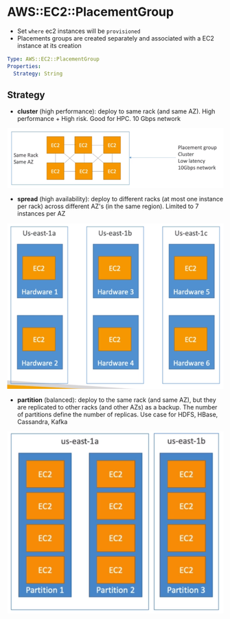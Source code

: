 # AWS::EC2::PlacementGroup

- Set `where` ec2 instances will be `provisioned`
- Placements groups are created separately and associated with a EC2 instance at its creation

```yaml
Type: AWS::EC2::PlacementGroup
Properties:
  Strategy: String
```

## Strategy

- **cluster** (high performance): deploy to same rack (and same AZ). High performance + High risk. Good for HPC. 10 Gbps network

![Cluster Placement Group](../../../images/placement-group-cluster.png)

- **spread** (high availability): deploy to different racks (at most one instance per rack) across different AZ's (in the same region). Limited to 7 instances per AZ

![Spread Placement Group](../../../images/placement-group-spread.png)

- **partition** (balanced): deploy to the same rack (and same AZ), but they are replicated to other racks (and other AZs) as a backup. The number of partitions define the number of replicas. Use case for HDFS, HBase, Cassandra, Kafka

![Partition Placement Group](../../../images/placement-group-partition.png)
